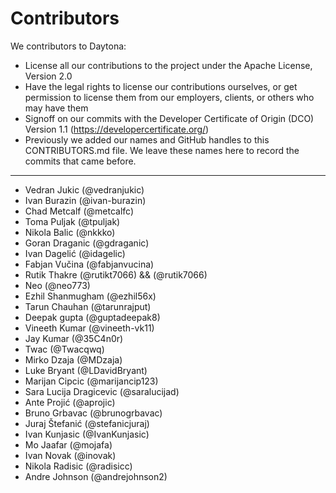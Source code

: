 # Contributors

We contributors to Daytona:

* License all our contributions to the project under the Apache License, Version 2.0
* Have the legal rights to license our contributions ourselves, or get permission to license them from our employers, clients, or others who may have them
* Signoff on our commits with the Developer Certificate of Origin (DCO) Version 1.1 (https://developercertificate.org/)
* Previously we added our names and GitHub handles to this CONTRIBUTORS.md file. We leave these names here to record the commits that came before.

-----------
* Vedran Jukic (@vedranjukic)
* Ivan Burazin (@ivan-burazin)
* Chad Metcalf (@metcalfc)
* Toma Puljak (@tpuljak)
* Nikola Balic (@nkkko)
* Goran Draganic (@gdraganic)
* Ivan Dagelić (@idagelic)
* Fabjan Vučina (@fabjanvucina)
* Rutik Thakre (@rutikt7066) && (@rutik7066)
* Neo (@neo773)
* Ezhil Shanmugham (@ezhil56x)
* Tarun Chauhan (@tarunrajput)
* Deepak gupta (@guptadeepak8)
* Vineeth Kumar (@vineeth-vk11)
* Jay Kumar (@35C4n0r)
* Twac (@Twacqwq)
* Mirko Dzaja (@MDzaja)
* Luke Bryant (@LDavidBryant)
* Marijan Cipcic (@marijancip123)
* Sara Lucija Dragicevic (@saralucijad)
* Ante Projić (@aprojic)
* Bruno Grbavac (@brunogrbavac)
* Juraj Štefanić (@stefanicjuraj)
* Ivan Kunjasic (@IvanKunjasic)
* Mo Jaafar (@mojafa)
* Ivan Novak (@inovak)
* Nikola Radisic (@radisicc)
* Andre Johnson (@andrejohnson2)